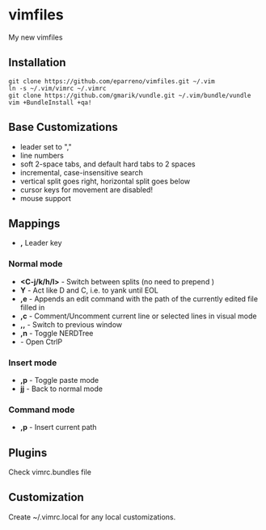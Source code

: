 # vimfiles

My new vimfiles

## Installation

    git clone https://github.com/eparreno/vimfiles.git ~/.vim
    ln -s ~/.vim/vimrc ~/.vimrc
    git clone https://github.com/gmarik/vundle.git ~/.vim/bundle/vundle
    vim +BundleInstall +qa!

## Base Customizations

- leader set to ","
- line numbers
- soft 2-space tabs, and default hard tabs to 2 spaces
- incremental, case-insensitive search
- vertical split goes right, horizontal split goes below
- cursor keys for movement are disabled!
- mouse support

## Mappings

- **,** Leader key

### Normal mode

- **\<C-j/k/h/l\>** - Switch between splits (no need to prepend <C-w>)
- **Y**     - Act like D and C, i.e. to yank until EOL
- **,e**    - Appends an edit command with the path of the currently edited file filled in
- **,c**    - Comment/Uncomment current line or selected lines in visual mode
- **,,**    - Switch to previous window
- **,n**    - Toggle NERDTree
- **<C-p>** - Open CtrlP

### Insert mode

- **,p** - Toggle paste mode
- **jj** - Back to normal mode

### Command mode

- **,p** - Insert current path

## Plugins

Check vimrc.bundles file

## Customization

Create ~/.vimrc.local for any local customizations.
